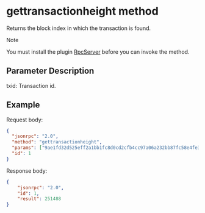 ﻿# gettransactionheight method

Returns the block index in which the transaction is found.

> [!Note]
>
> You must install the plugin [RpcServer](https://github.com/neo-project/neo-modules/releases) before you can invoke the method.

## Parameter Description

txid: Transaction id.

## Example

Request body:

```json
{
  "jsonrpc": "2.0",
  "method": "gettransactionheight",
  "params": ["9ae1fd32d525eff2a1bb1fc8d0cd2cfb4cc97a06a232bb87fc58e4fe3bc2a845"],
  "id": 1
}
```

Response body:

```json
{
    "jsonrpc": "2.0",
    "id": 1,
    "result": 251488
}

```
